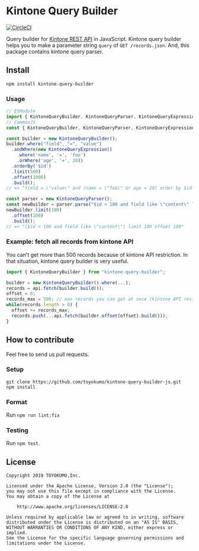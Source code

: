 # Kintone Query Builder

[![CircleCI](https://circleci.com/gh/toyokumo/kintone-query-builder-js.svg?style=svg)](https://circleci.com/gh/toyokumo/kintone-query-builder-js)


Query builder for [Kintone REST API](https://developer.kintone.io/hc/en-us/articles/213149287/) in JavaScript.
Kintone query builder helps you to make a parameter string `query` of `GET /records.json`.
And, this package contains kintone query parser.


## Install
```
npm install kintone-query-builder
```


### Usage
```javascript
// ESModule
import { KintoneQueryBuilder, KintoneQueryParser, KintoneQueryExpression } from "kintone-query-builder";
// CommonJS
const { KintoneQueryBuilder, KintoneQueryParser, KintoneQueryExpression } = require("kintone-query-builder");

const builder = new KintoneQueryBuilder();
builder.where("field", "=", "value")
  .andWhere(new KintoneQueryExpression()
    .where('name', '=', 'foo')
    .orWhere('age', '=', 20))
  .orderBy('$id')
  .limit(500)
  .offset(1000)
  .build();
// => "field = \"value\" and (name = \"foo\" or age = 20) order by $id limit 500 offset 1000"

const parser = new KintoneQueryParser();
const newBuilder = parser.parse("$id < 100 and field like \"content\" limit 500");
newBuilder.limit(100)
  .offset(100)
  .build();
// => "($id < 100 and field like \"content\") limit 100 offset 100"
```

### Example: fetch all records from kintone API
You can't get more than 500 records because of kintone API restriction.
In that situation, kintone query builder is very useful.
```javascript
import { KintoneQueryBuilder } from "kintone-query-builder";

builder = new KintoneQueryBuilder().where(...);
records = api.fetch(builder.build());
offset = 0;
records_max = 500; // max records you can get at once (kintone API restriction)
while(records.length > 0) {
  offset += records_max;
  records.push(...api.fetch(builder.offset(offset).build()));
}
```


## How to contribute
Feel free to send us pull requests.
### Setup
```
git clone https://github.com/toyokumo/kintone-query-builder-js.git
npm install
```

### Format
Run `npm run lint:fix`

### Testing
Run `npm test`.

## License
```
Copyright 2019 TOYOKUMO,Inc.

Licensed under the Apache License, Version 2.0 (the "License");
you may not use this file except in compliance with the License.
You may obtain a copy of the License at

    http://www.apache.org/licenses/LICENSE-2.0

Unless required by applicable law or agreed to in writing, software
distributed under the License is distributed on an "AS IS" BASIS,
WITHOUT WARRANTIES OR CONDITIONS OF ANY KIND, either express or implied.
See the License for the specific language governing permissions and
limitations under the License.
```
